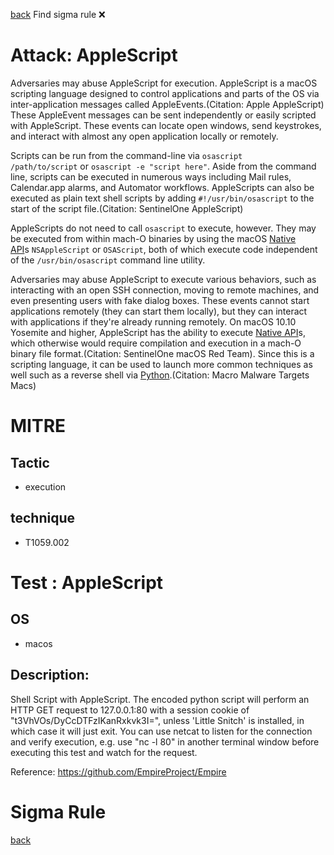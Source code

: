 
[back](../index.md)
Find sigma rule :x: 

# Attack: AppleScript 

Adversaries may abuse AppleScript for execution. AppleScript is a macOS scripting language designed to control applications and parts of the OS via inter-application messages called AppleEvents.(Citation: Apple AppleScript) These AppleEvent messages can be sent independently or easily scripted with AppleScript. These events can locate open windows, send keystrokes, and interact with almost any open application locally or remotely.

Scripts can be run from the command-line via <code>osascript /path/to/script</code> or <code>osascript -e "script here"</code>. Aside from the command line, scripts can be executed in numerous ways including Mail rules, Calendar.app alarms, and Automator workflows. AppleScripts can also be executed as plain text shell scripts by adding <code>#!/usr/bin/osascript</code> to the start of the script file.(Citation: SentinelOne AppleScript)

AppleScripts do not need to call <code>osascript</code> to execute, however. They may be executed from within mach-O binaries by using the macOS [Native API](https://attack.mitre.org/techniques/T1106)s <code>NSAppleScript</code> or <code>OSAScript</code>, both of which execute code independent of the <code>/usr/bin/osascript</code> command line utility.

Adversaries may abuse AppleScript to execute various behaviors, such as interacting with an open SSH connection, moving to remote machines, and even presenting users with fake dialog boxes. These events cannot start applications remotely (they can start them locally), but they can interact with applications if they're already running remotely. On macOS 10.10 Yosemite and higher, AppleScript has the ability to execute [Native API](https://attack.mitre.org/techniques/T1106)s, which otherwise would require compilation and execution in a mach-O binary file format.(Citation: SentinelOne macOS Red Team). Since this is a scripting language, it can be used to launch more common techniques as well such as a reverse shell via [Python](https://attack.mitre.org/techniques/T1059/006).(Citation: Macro Malware Targets Macs)

# MITRE
## Tactic
  - execution


## technique
  - T1059.002


# Test : AppleScript
## OS
  - macos


## Description:
Shell Script with AppleScript. The encoded python script will perform an HTTP GET request to 127.0.0.1:80 with a session cookie of "t3VhVOs/DyCcDTFzIKanRxkvk3I=", unless 'Little Snitch' is installed, in which case it will just exit. 
You can use netcat to listen for the connection and verify execution, e.g. use "nc -l 80" in another terminal window before executing this test and watch for the request.

Reference: https://github.com/EmpireProject/Empire


# Sigma Rule


[back](../index.md)

